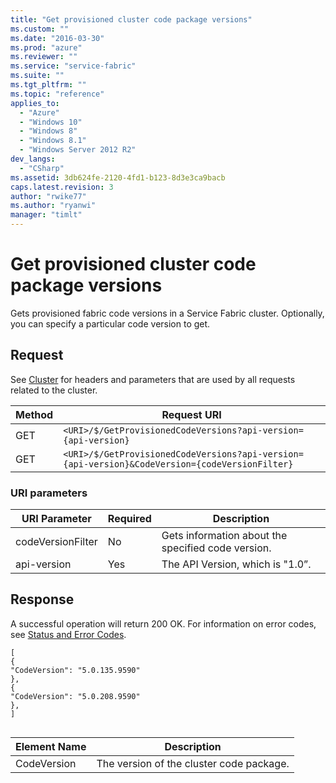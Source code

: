 ```yaml
---
title: "Get provisioned cluster code package versions"
ms.custom: ""
ms.date: "2016-03-30"
ms.prod: "azure"
ms.reviewer: ""
ms.service: "service-fabric"
ms.suite: ""
ms.tgt_pltfrm: ""
ms.topic: "reference"
applies_to: 
  - "Azure"
  - "Windows 10"
  - "Windows 8"
  - "Windows 8.1"
  - "Windows Server 2012 R2"
dev_langs: 
  - "CSharp"
ms.assetid: 3db624fe-2120-4fd1-b123-8d3e3ca9bacb
caps.latest.revision: 3
author: "rwike77"
ms.author: "ryanwi"
manager: "timlt"
---
```

# Get provisioned cluster code package versions
Gets provisioned fabric code versions in a Service Fabric cluster. Optionally, you can specify a particular code version to get.  
  
## Request  
 See [Cluster](../ServiceFabricREST/cluster.md) for headers and parameters that are used by all requests related to the cluster.  
  
|Method|Request URI|  
|------------|-----------------|  
|GET|`<URI>/$/GetProvisionedCodeVersions?api-version={api-version}`|  
|GET|`<URI>/$/GetProvisionedCodeVersions?api-version={api-version}&CodeVersion={codeVersionFilter}`|  
  
### URI parameters  
  
|URI Parameter|Required|Description|  
|-------------------|--------------|-----------------|  
|codeVersionFilter|No|Gets information about the specified code version.|  
|api-version|Yes|The API Version, which is "1.0”.|  
  
## Response  
 A successful operation will return 200 OK. For information on error codes, see [Status and Error Codes](../ServiceFabricREST/status-and-error-codes1.md).  
  
```  
[  
{  
"CodeVersion": "5.0.135.9590"   
},  
{  
"CodeVersion": "5.0.208.9590"   
},  
]  
  
```  
  
|Element Name|Description|  
|------------------|-----------------|  
|CodeVersion|The version of the cluster code package.|
